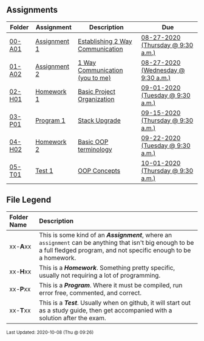 ## Assignments
| Folder | Assignment | Description | Due|
 | ------------|------------|------------|------------|
 | [00-A01](https://github.com/rugbyprof/2143-Object-Oriented-Programming/tree/master/Assignments/00-A01) | [ Assignment 1 ](https://github.com/rugbyprof/2143-Object-Oriented-Programming/tree/master/Assignments/00-A01) | [ Establishing 2 Way Communication](https://github.com/rugbyprof/2143-Object-Oriented-Programming/tree/master/Assignments/00-A01) | [08-27-2020 (Thursday @ 9:30 a.m.)](https://github.com/rugbyprof/2143-Object-Oriented-Programming/tree/master/Assignments/00-A01) |
 | [01-A02](https://github.com/rugbyprof/2143-Object-Oriented-Programming/tree/master/Assignments/01-A02) | [ Assignment 2 ](https://github.com/rugbyprof/2143-Object-Oriented-Programming/tree/master/Assignments/01-A02) | [ 1 Way Communication (you to me)](https://github.com/rugbyprof/2143-Object-Oriented-Programming/tree/master/Assignments/01-A02) | [08-27-2020 (Wednesday @ 9:30 a.m.)](https://github.com/rugbyprof/2143-Object-Oriented-Programming/tree/master/Assignments/01-A02) |
 | [02-H01](https://github.com/rugbyprof/2143-Object-Oriented-Programming/tree/master/Assignments/02-H01) | [ Homework 1 ](https://github.com/rugbyprof/2143-Object-Oriented-Programming/tree/master/Assignments/02-H01) | [ Basic Project Organization](https://github.com/rugbyprof/2143-Object-Oriented-Programming/tree/master/Assignments/02-H01) | [09-01-2020 (Tuesday @ 9:30 a.m.)](https://github.com/rugbyprof/2143-Object-Oriented-Programming/tree/master/Assignments/02-H01) |
 | [03-P01](https://github.com/rugbyprof/2143-Object-Oriented-Programming/tree/master/Assignments/03-P01) | [ Program 1 ](https://github.com/rugbyprof/2143-Object-Oriented-Programming/tree/master/Assignments/03-P01) | [ Stack Upgrade](https://github.com/rugbyprof/2143-Object-Oriented-Programming/tree/master/Assignments/03-P01) | [09-15-2020 (Thursday @ 9:30 a.m.)](https://github.com/rugbyprof/2143-Object-Oriented-Programming/tree/master/Assignments/03-P01) |
 | [04-H02](https://github.com/rugbyprof/2143-Object-Oriented-Programming/tree/master/Assignments/04-H02) | [ Homework 2 ](https://github.com/rugbyprof/2143-Object-Oriented-Programming/tree/master/Assignments/04-H02) | [ Basic OOP terminology](https://github.com/rugbyprof/2143-Object-Oriented-Programming/tree/master/Assignments/04-H02) | [09-22-2020 (Tuesday @ 9:30 a.m.)](https://github.com/rugbyprof/2143-Object-Oriented-Programming/tree/master/Assignments/04-H02) |
 | [05-T01](https://github.com/rugbyprof/2143-Object-Oriented-Programming/tree/master/Assignments/05-T01) | [ Test 1 ](https://github.com/rugbyprof/2143-Object-Oriented-Programming/tree/master/Assignments/05-T01) | [ OOP Concepts](https://github.com/rugbyprof/2143-Object-Oriented-Programming/tree/master/Assignments/05-T01) | [10-01-2020 (Thursday @ 9:30 a.m.)](https://github.com/rugbyprof/2143-Object-Oriented-Programming/tree/master/Assignments/05-T01) |
 
    
## File Legend

| Folder Name | Description |
|:-----------|:-------------|
|xx-**A**xx | This is some kind of an ***Assignment***, where an `assignment` can be anything that isn't big enough to be a full fledged program, and not specific enough to be a homework. |
|xx-**H**xx | This is a ***Homework***. Something pretty specific, usually not requiring a lot of programming. |
|xx-**P**xx | This is a ***Program***. Where it must be compiled, run error free, commented, and correct. |
|xx-**T**xx | This is a ***Test***. Usually when on github, it will start out as a study guide, then get accompanied with a solution after the exam. |

    
<sup>Last Updated: 2020-10-08 (Thu @ 09:26)</sup>